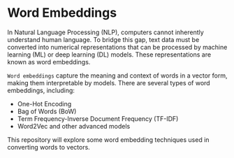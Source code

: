 # Word Embeddings

In Natural Language Processing (NLP), computers cannot inherently understand human language. To bridge this gap, text data must be converted into numerical representations that can be processed by machine learning (ML) or deep learning (DL) models. These representations are known as word embeddings.

`Word embeddings` capture the meaning and context of words in a vector form, making them interpretable by models. There are several types of word embeddings, including:

- One-Hot Encoding
- Bag of Words (BoW)
- Term Frequency-Inverse Document Frequency (TF-IDF)
- Word2Vec and other advanced models

This repository will explore some word embedding techniques used in converting words to vectors.